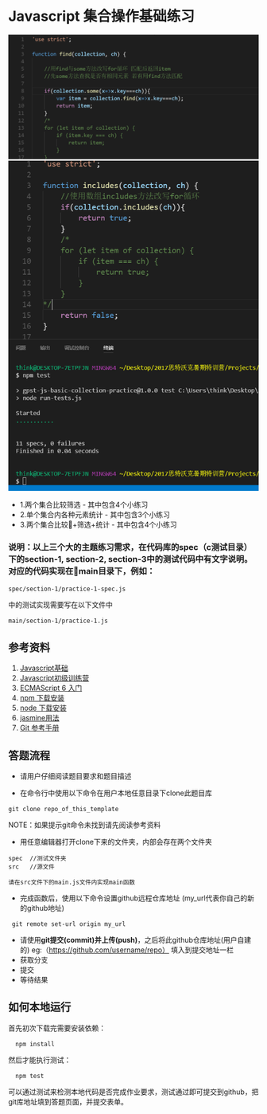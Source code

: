 # Javascript 集合操作基础练习

![](https://github.com/Dexter0ion/gpst-js-basic-collection-practice-1/blob/master/find.PNG?raw=true)
![](https://github.com/Dexter0ion/gpst-js-basic-collection-practice-1/blob/master/includes.PNG?raw=true)
- 1.两个集合比较筛选 - 其中包含4个小练习
- 2.单个集合内各种元素统计 - 其中包含3个小练习
- 3.两个集合比较+筛选+统计 - 其中包含4个小练习

### 说明：以上三个大的主题练习需求，在代码库的spec（c测试目录）下的section-1, section-2, section-3中的测试代码中有文字说明。对应的代码实现在main目录下，例如：
```
spec/section-1/practice-1-spec.js
```
中的测试实现需要写在以下文件中 
```
main/section-1/practice-1.js
```

## 参考资料

1. [Javascript基础](http://codefordream.com/courses/js_basic/sections)
2. [Javascript初级训练营](http://codefordream.com/courses/js_learning_camps/sections)
3. [ECMAScript 6 入门](http://es6.ruanyifeng.com/)
4. [npm 下载安装](https://github.com/npm/npm)
5. [node 下载安装](https://github.com/creationix/nvm)
6. [jasmine用法](http://jasmine.github.io/2.4/introduction.html)
7. [Git 参考手册](http://gitref.org/zh/index.html)


## 答题流程
- 请用户仔细阅读题目要求和题目描述

- 在命令行中使用以下命令在用户本地任意目录下clone此题目库
```
git clone repo_of_this_template
```
NOTE：如果提示git命令未找到请先阅读参考资料
- 用任意编辑器打开clone下来的文件夹，内部会存在两个文件夹
```
spec  //测试文件夹
src   //源文件
```
`请在src文件下的main.js文件内实现main函数`

- 完成函数后，使用以下命令设置github远程仓库地址 (my_url代表你自己的新的github地址)
```
 git remote set-url origin my_url
```
- 请使用**git提交(commit)**并**上传(push)**，之后将此github仓库地址(用户自建的) eg:（https://github.com/username/repo） 填入到提交地址一栏 
- 获取分支
- 提交
- 等待结果


## 如何本地运行

首先初次下载完需要安装依赖：

```
  npm install
```

然后才能执行测试：

```
  npm test
```

可以通过测试来检测本地代码是否完成作业要求，测试通过即可提交到github，把git库地址填到答题页面，并提交表单。
